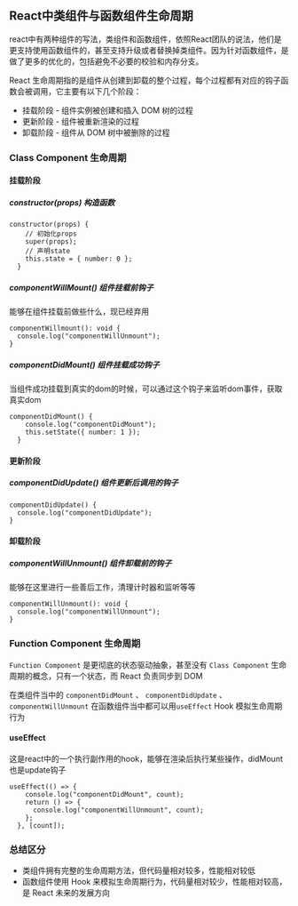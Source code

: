 ## React中类组件与函数组件生命周期

react中有两种组件的写法，类组件和函数组件，依照React团队的说法，他们是更支持使用函数组件的，甚至支持升级或者替换掉类组件。因为针对函数组件，是做了更多的优化的，包括避免不必要的校验和内存分支。

React 生命周期指的是组件从创建到卸载的整个过程，每个过程都有对应的钩子函数会被调用，它主要有以下几个阶段：

- 挂载阶段 - 组件实例被创建和插入 DOM 树的过程
- 更新阶段 - 组件被重新渲染的过程
- 卸载阶段 - 组件从 DOM 树中被删除的过程

### Class Component 生命周期

#### 挂载阶段

##### constructor(props)  构造函数

```
constructor(props) {
    // 初始化props
    super(props);
    // 声明state
    this.state = { number: 0 };
  }
```

##### componentWillMount() 组件挂载前钩子

能够在组件挂载前做些什么，现已经弃用

```
componentWillmount(): void {
  console.log("componentWillUnmount");
}
```

##### componentDidMount()  组件挂载成功钩子

当组件成功挂载到真实的dom的时候，可以通过这个钩子来监听dom事件，获取真实dom

```
componentDidMount() {
    console.log("componentDidMount");
    this.setState({ number: 1 });
  }
```

#### 更新阶段

##### componentDidUpdate()  组件更新后调用的钩子

```
componentDidUpdate() {
  console.log("componentDidUpdate");
}
```

#### 卸载阶段

##### componentWillUnmount()  组件卸载前的钩子

能够在这里进行一些善后工作，清理计时器和监听等等

```
componentWillUnmount(): void {
  console.log("componentWillUnmount");
}
```



### Function Component 生命周期

`Function Component` 是更彻底的状态驱动抽象，甚至没有 `Class Component` 生命周期的概念，只有一个状态，而 React 负责同步到 DOM

在类组件当中的 `componentDidMount` 、 `componentDidUpdate` 、 `componentWillUnmount` 在函数组件当中都可以用`useEffect` Hook 模拟生命周期行为



#### useEffect

这是react中的一个执行副作用的hook，能够在渲染后执行某些操作，didMount也是update钩子

```
useEffect(() => {
    console.log("componentDidMount", count);
    return () => {
      console.log("componentWillUnmount", count);
    };
  }, [count]);
```



### 总结区分

- 类组件拥有完整的生命周期方法，但代码量相对较多，性能相对较低
- 函数组件使用 Hook 来模拟生命周期行为，代码量相对较少，性能相对较高，是 React 未来的发展方向

